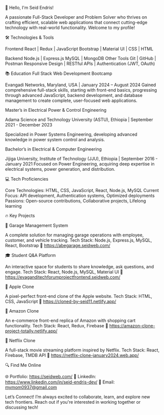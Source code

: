 👋 Hello, I'm Seid Endris!

A passionate Full-Stack Developer and Problem Solver who thrives on crafting efficient, scalable web applications that connect cutting-edge technology with real-world functionality. Welcome to my profile!

🛠️ Technologies & Tools

Frontend
React | Redux | JavaScript
Bootstrap | Material UI | CSS | HTML

Backend
Node.js | Express.js
MySQL | MongoDB
Other Tools
Git | GitHub | Postman
Responsive Design | RESTful APIs | Authentication (JWT, OAuth)

📚 Education
Full Stack Web Development Bootcamp

Evangadi Networks, Maryland, USA | January 2024 – August 2024
Gained comprehensive full-stack skills, starting with front-end basics, progressing through advanced JavaScript, backend development, and database management to create complete, user-focused web applications.

Master’s in Electrical Power & Control Engineering

Adama Science and Technology University (ASTU), Ethiopia | September 2021 - December 2023

Specialized in Power Systems Engineering, developing advanced knowledge in power system control and analysis.

Bachelor’s in Electrical & Computer Engineering

Jijiga University, Institute of Technology (JJU), Ethiopia | September 2016 - January 2021
Focused on Power Engineering, acquiring deep expertise in electrical systems, power generation, and distribution.

💻 Tech Proficiencies

Core Technologies: HTML, CSS, JavaScript, React, Node.js, MySQL
Current Focus: API development, Authentication systems, Optimized deployments
Passions: Open-source contributions, Collaborative projects, Lifelong learning

🔥 Key Projects

🚗 Garage Management System

A complete solution for managing garage operations with employee, customer, and vehicle tracking.
Tech Stack: Node.js, Express.js, MySQL, React, Bootstrap
🔗 https://abegarage.seidweb.com/

🎓 Student Q&A Platform

An interactive space for students to share knowledge, ask questions, and engage.
Tech Stack: React, Node.js, MySQL, Material UI
🔗 https://evaganditechforumprojectfrontend.seidweb.com/

🍎 Apple Clone

A pixel-perfect front-end clone of the Apple website.
Tech Stack: HTML, CSS, JavaScript
🔗 https://cloned-by-seid11.netlify.app/

🛒 Amazon Clone

An e-commerce front-end replica of Amazon with shopping cart functionality.
Tech Stack: React, Redux, Firebase
🔗 https://amazon-clone-project-totally.netlify.app/

🎥 Netflix Clone

A full-stack movie streaming platform inspired by Netflix.
Tech Stack: React, Firebase, TMDB API
🔗 https://netflix-clone-january2024.web.app/

🔍 Find Me Online

🌐 Portfolio: https://seidweb.com/
💼 LinkedIn: https://www.linkedin.com/in/seid-endris-dev/
📧 Email: mymom0937@gmail.com

Let’s Connect!
I’m always excited to collaborate, learn, and explore new tech frontiers. Reach out if you're interested in working together or discussing tech!

